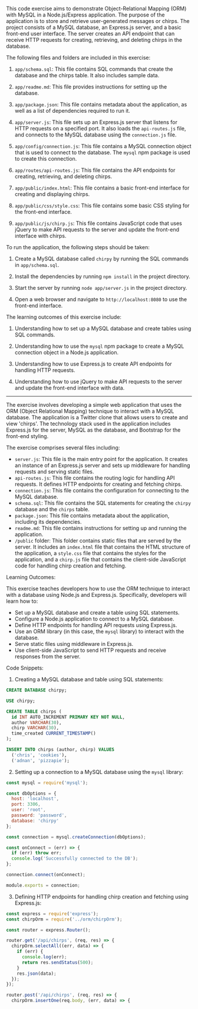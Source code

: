 This code exercise aims to demonstrate Object-Relational Mapping (ORM) with MySQL in a Node.js/Express application. The purpose of the application is to store and retrieve user-generated messages or chirps. The project consists of a MySQL database, an Express.js server, and a basic front-end user interface. The server creates an API endpoint that can receive HTTP requests for creating, retrieving, and deleting chirps in the database.

The following files and folders are included in this exercise:

1.  `app/schema.sql`: This file contains SQL commands that create the database and the chirps table. It also includes sample data.
    
2.  `app/readme.md`: This file provides instructions for setting up the database.
    
3.  `app/package.json`: This file contains metadata about the application, as well as a list of dependencies required to run it.
    
4.  `app/server.js`: This file sets up an Express.js server that listens for HTTP requests on a specified port. It also loads the `api-routes.js` file, and connects to the MySQL database using the `connection.js` file.
    
5.  `app/config/connection.js`: This file contains a MySQL connection object that is used to connect to the database. The `mysql` npm package is used to create this connection.
    
6.  `app/routes/api-routes.js`: This file contains the API endpoints for creating, retrieving, and deleting chirps.
    
7.  `app/public/index.html`: This file contains a basic front-end interface for creating and displaying chirps.
    
8.  `app/public/css/style.css`: This file contains some basic CSS styling for the front-end interface.
    
9.  `app/public/js/chirp.js`: This file contains JavaScript code that uses jQuery to make API requests to the server and update the front-end interface with chirps.
    

To run the application, the following steps should be taken:

1.  Create a MySQL database called `chirpy` by running the SQL commands in `app/schema.sql`.
    
2.  Install the dependencies by running `npm install` in the project directory.
    
3.  Start the server by running `node app/server.js` in the project directory.
    
4.  Open a web browser and navigate to `http://localhost:8080` to use the front-end interface.
    

The learning outcomes of this exercise include:

1.  Understanding how to set up a MySQL database and create tables using SQL commands.
    
2.  Understanding how to use the `mysql` npm package to create a MySQL connection object in a Node.js application.
    
3.  Understanding how to use Express.js to create API endpoints for handling HTTP requests.
    
4.  Understanding how to use jQuery to make API requests to the server and update the front-end interface with data.
    
***
The exercise involves developing a simple web application that uses the ORM (Object Relational Mapping) technique to interact with a MySQL database. The application is a Twitter clone that allows users to create and view 'chirps'. The technology stack used in the application includes Express.js for the server, MySQL as the database, and Bootstrap for the front-end styling.

The exercise comprises several files including:

-   `server.js`: This file is the main entry point for the application. It creates an instance of an Express.js server and sets up middleware for handling requests and serving static files.
-   `api-routes.js`: This file contains the routing logic for handling API requests. It defines HTTP endpoints for creating and fetching chirps.
-   `connection.js`: This file contains the configuration for connecting to the MySQL database.
-   `schema.sql`: This file contains the SQL statements for creating the `chirpy` database and the `chirps` table.
-   `package.json`: This file contains metadata about the application, including its dependencies.
-   `readme.md`: This file contains instructions for setting up and running the application.
-   `/public` folder: This folder contains static files that are served by the server. It includes an `index.html` file that contains the HTML structure of the application, a `style.css` file that contains the styles for the application, and a `chirp.js` file that contains the client-side JavaScript code for handling chirp creation and fetching.

Learning Outcomes:

This exercise teaches developers how to use the ORM technique to interact with a database using Node.js and Express.js. Specifically, developers will learn how to:

-   Set up a MySQL database and create a table using SQL statements.
-   Configure a Node.js application to connect to a MySQL database.
-   Define HTTP endpoints for handling API requests using Express.js.
-   Use an ORM library (in this case, the `mysql` library) to interact with the database.
-   Serve static files using middleware in Express.js.
-   Use client-side JavaScript to send HTTP requests and receive responses from the server.

Code Snippets:

1.  Creating a MySQL database and table using SQL statements:

```sql
CREATE DATABASE chirpy;

USE chirpy;

CREATE TABLE chirps (
  id INT AUTO_INCREMENT PRIMARY KEY NOT NULL,
  author VARCHAR(30),
  chirp VARCHAR(30),
  time_created CURRENT_TIMESTAMP()
);

INSERT INTO chirps (author, chirp) VALUES 
  ('chris', 'cookies'), 
  ('adnan', 'pizzapie');

```

2.  Setting up a connection to a MySQL database using the `mysql` library:

```javascript
const mysql = require('mysql');

const dbOptions = {
  host: 'localhost',
  port: 3306,
  user: 'root',
  password: 'password',
  database: 'chirpy'
};

const connection = mysql.createConnection(dbOptions);

const onConnect = (err) => {
  if (err) throw err;
  console.log('Successfully connected to the DB');
};

connection.connect(onConnect);

module.exports = connection;

```

3.  Defining HTTP endpoints for handling chirp creation and fetching using Express.js:

```javascript
const express = require('express');
const chirpOrm = require('../orm/chirpOrm');

const router = express.Router();

router.get('/api/chirps', (req, res) => {
  chirpOrm.selectAll((err, data) => {
    if (err) {
      console.log(err);
      return res.sendStatus(500);
    }
    res.json(data);
  });
});

router.post('/api/chirps', (req, res) => {
  chirpOrm.insertOne(req.body, (err, data) => {
   

```

